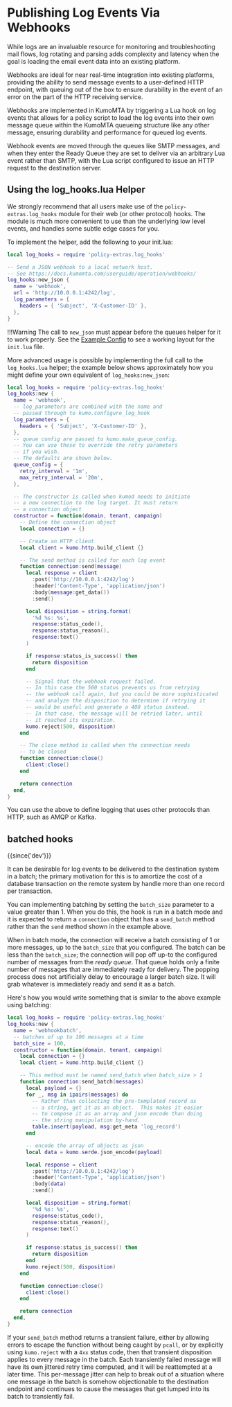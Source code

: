 # Publishing Log Events Via Webhooks

While logs are an invaluable resource for monitoring and troubleshooting mail
flows, log rotating and parsing adds complexity and latency when the goal is
loading the email event data into an existing platform.

Webhooks are ideal for near real-time integration into existing platforms,
providing the ability to send message events to a user-defined HTTP endpoint,
with queuing out of the box to ensure durability in the event of an error on
the part of the HTTP receiving service.

Webhooks are implemented in KumoMTA by triggering a Lua hook on log events that
allows for a policy script to load the log events into their own message queue
within the KumoMTA queueing structure like any other message, ensuring
durability and performance for queued log events.

Webhook events are moved through the queues like SMTP messages, and when they
enter the Ready Queue they are set to deliver via an arbitrary Lua event rather
than SMTP, with the Lua script configured to issue an HTTP request to the
destination server.

## Using the log_hooks.lua Helper

We strongly recommend that all users make use of the `policy-extras.log_hooks`
module for their web (or other protocol) hooks. The module is much more
convenient to use than the underlying low level events, and handles some
subtle edge cases for you.

To implement the helper, add the following to your init.lua:

```lua
local log_hooks = require 'policy-extras.log_hooks'

-- Send a JSON webhook to a local network host.
-- See https://docs.kumomta.com/userguide/operation/webhooks/
log_hooks:new_json {
  name = 'webhook',
  url = 'http://10.0.0.1:4242/log',
  log_parameters = {
    headers = { 'Subject', 'X-Customer-ID' },
  },
}
```

!!!Warning
    The call to `new_json` must appear before the queues helper for it to work
    properly. See the [Example Config](../configuration/example.md) to see a
    working layout for the `init.lua` file.

More advanced usage is possible by implementing the full call to the
`log_hooks.lua` helper; the example below shows approximately
how you might define your own equivalent of `log_hooks:new_json`:

```lua
local log_hooks = require 'policy-extras.log_hooks'
log_hooks:new {
  name = 'webhook',
  -- log_parameters are combined with the name and
  -- passed through to kumo.configure_log_hook
  log_parameters = {
    headers = { 'Subject', 'X-Customer-ID' },
  },
  -- queue config are passed to kumo.make_queue_config.
  -- You can use these to override the retry parameters
  -- if you wish.
  -- The defaults are shown below.
  queue_config = {
    retry_interval = '1m',
    max_retry_interval = '20m',
  },

  -- The constructor is called when kumod needs to initiate
  -- a new connection to the log target. It must return
  -- a connection object
  constructor = function(domain, tenant, campaign)
    -- Define the connection object
    local connection = {}

    -- Create an HTTP client
    local client = kumo.http.build_client {}

    -- The send method is called for each log event
    function connection:send(message)
      local response = client
        :post('http://10.0.0.1:4242/log')
        :header('Content-Type', 'application/json')
        :body(message:get_data())
        :send()

      local disposition = string.format(
        '%d %s: %s',
        response:status_code(),
        response:status_reason(),
        response:text()
      )

      if response:status_is_success() then
        return disposition
      end

      -- Signal that the webhook request failed.
      -- In this case the 500 status prevents us from retrying
      -- the webhook call again, but you could be more sophisticated
      -- and analyze the disposition to determine if retrying it
      -- would be useful and generate a 400 status instead.
      -- In that case, the message will be retried later, until
      -- it reached its expiration.
      kumo.reject(500, disposition)
    end

    -- The close method is called when the connection needs
    -- to be closed
    function connection:close()
      client:close()
    end

    return connection
  end,
}
```

You can use the above to define logging that uses other protocols
than HTTP, such as AMQP or Kafka.

## batched hooks

{{since('dev')}}

It can be desirable for log events to be delivered to the destination
system in a batch; the primary motivation for this is to amortize the
cost of a database transaction on the remote system by handle more than
one record per transaction.

You can implementing batching by setting the `batch_size` parameter
to a value greater than 1. When you do this, the hook is run in a batch
mode and it is expected to return a `connection` object that has
a `send_batch` method rather than the `send` method shown in the example
above.

When in batch mode, the connection will receive a batch consisting of
1 or more messages, up to the `batch_size` that you configured. The batch
can be less than the `batch_size`; the connection will pop off up-to the
configured number of messages from the *ready queue*. That queue holds
only a finite number of messages that are immediately ready for delivery.
The popping process does not artificially delay to encourage a larger
batch size. It will grab whatever is immediately ready and send it
as a batch.

Here's how you would write something that is similar to the above example
using batching:

```lua
local log_hooks = require 'policy-extras.log_hooks'
log_hooks:new {
  name = 'webhookbatch',
  -- batches of up to 100 messages at a time
  batch_size = 100,
  constructor = function(domain, tenant, campaign)
    local connection = {}
    local client = kumo.http.build_client {}

    -- This method must be named send_batch when batch_size > 1
    function connection:send_batch(messages)
      local payload = {}
      for _, msg in ipairs(messages) do
        -- Rather than collecting the pre-templated record as
        -- a string, get it as an object.  This makes it easier
        -- to compose it as an array and json encode than doing
        -- the string manipulation by-hand.
        table.insert(payload, msg:get_meta 'log_record')
      end

      -- encode the array of objects as json
      local data = kumo.serde.json_encode(payload)

      local response = client
        :post('http://10.0.0.1:4242/log')
        :header('Content-Type', 'application/json')
        :body(data)
        :send()

      local disposition = string.format(
        '%d %s: %s',
        response:status_code(),
        response:status_reason(),
        response:text()
      )

      if response:status_is_success() then
        return disposition
      end
      kumo.reject(500, disposition)
    end

    function connection:close()
      client:close()
    end

    return connection
  end,
}
```

If your `send_batch` method returns a transient failure, either by allowing
errors to escape the function without being caught by `pcall`, or by
explicitly using `kumo.reject` with a `4xx` status code, then that
transient disposition applies to every message in the batch. Each
transiently failed message will have its own jittered retry time computed,
and it will be reattempted at a later time.  This per-message jitter can
help to break out of a situation where one message in the batch is somehow
objectionable to the destination endpoint and continues to cause the
messages that get lumped into its batch to transiently fail.

